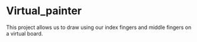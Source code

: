 # Virtual_painter
This project allows us to draw using our index fingers and middle fingers on a virtual board. 

